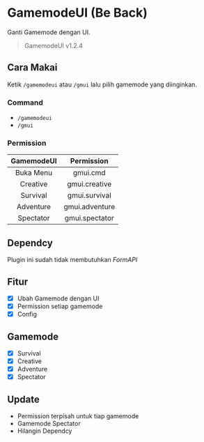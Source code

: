 # GamemodeUI (Be Back)
Ganti Gamemode dengan UI.
> GamemodeUI v1.2.4

## Cara Makai
Ketik <code>/gamemodeui</code> atau <code>/gmui</code> lalu pilih gamemode yang diinginkan.

### Command
* <code>/gamemodeui</code>
* <code>/gmui</code>

### Permission
| GamemodeUI | Permission     |
| :--------: | :------------: |
| Buka Menu  | gmui.cmd       |
| Creative   | gmui.creative  |
| Survival   | gmui.survival  |
| Adventure  | gmui.adventure |
| Spectator  | gmui.spectator |

## Dependcy
Plugin ini sudah tidak membutuhkan *FormAPI*

## Fitur
 - [x] Ubah Gamemode dengan UI
 - [x] Permission setiap gamemode
 - [x] Config

## Gamemode
 - [x] Survival
 - [x] Creative
 - [x] Adventure
 - [x] Spectator

## Update
* Permission terpisah untuk tiap gamemode
* Gamemode Spectator
* Hilangin Dependcy

